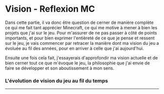 # Vision - Reflexion MC

Dans cette partie, il va donc être question de cerner de manière complète ce qui me fait tant apprécier Minecraft, ce qui me motive à mener à bien les projets que j'ai sur le jeu. 
Pour m'assurer de ne pas passer à côté de points importants, et pour bien exprimer l'entièreté de ce que je pense et ressent sur le jeu, je vais commencer par retracer la manière dont ma vision du jeu a évoluée au fil des années, pour en arriver à celle que j'ai aujourd'hui.

Ensuite une fois cela fait, j'essayerais d'approfondir ma vision actuelle et de bien cerner tout ce que m'évoque le jeu, la philosophie que j'ai envie de faire se développer et son aboutissement à mon sens. 


### L'évolution de vision du jeu au fil du temps
---